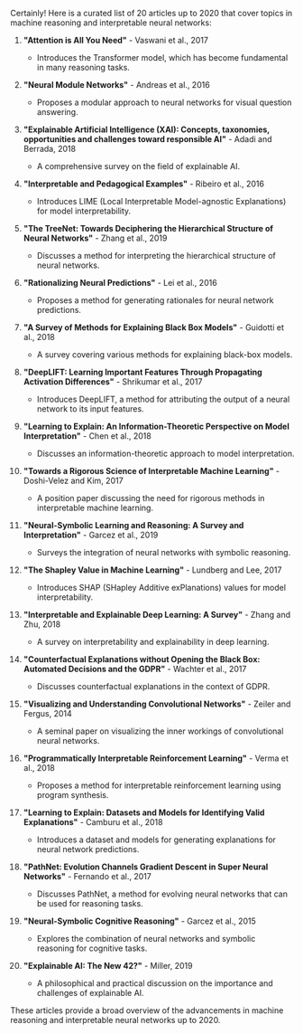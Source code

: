 Certainly! Here is a curated list of 20 articles up to 2020 that cover topics in machine reasoning and interpretable neural networks:

1. **"Attention is All You Need"** - Vaswani et al., 2017
   - Introduces the Transformer model, which has become fundamental in many reasoning tasks.

2. **"Neural Module Networks"** - Andreas et al., 2016
   - Proposes a modular approach to neural networks for visual question answering.

3. **"Explainable Artificial Intelligence (XAI): Concepts, taxonomies, opportunities and challenges toward responsible AI"** - Adadi and Berrada, 2018
   - A comprehensive survey on the field of explainable AI.

4. **"Interpretable and Pedagogical Examples"** - Ribeiro et al., 2016
   - Introduces LIME (Local Interpretable Model-agnostic Explanations) for model interpretability.

5. **"The TreeNet: Towards Deciphering the Hierarchical Structure of Neural Networks"** - Zhang et al., 2019
   - Discusses a method for interpreting the hierarchical structure of neural networks.

6. **"Rationalizing Neural Predictions"** - Lei et al., 2016
   - Proposes a method for generating rationales for neural network predictions.

7. **"A Survey of Methods for Explaining Black Box Models"** - Guidotti et al., 2018
   - A survey covering various methods for explaining black-box models.

8. **"DeepLIFT: Learning Important Features Through Propagating Activation Differences"** - Shrikumar et al., 2017
   - Introduces DeepLIFT, a method for attributing the output of a neural network to its input features.

9. **"Learning to Explain: An Information-Theoretic Perspective on Model Interpretation"** - Chen et al., 2018
   - Discusses an information-theoretic approach to model interpretation.

10. **"Towards a Rigorous Science of Interpretable Machine Learning"** - Doshi-Velez and Kim, 2017
    - A position paper discussing the need for rigorous methods in interpretable machine learning.

11. **"Neural-Symbolic Learning and Reasoning: A Survey and Interpretation"** - Garcez et al., 2019
    - Surveys the integration of neural networks with symbolic reasoning.

12. **"The Shapley Value in Machine Learning"** - Lundberg and Lee, 2017
    - Introduces SHAP (SHapley Additive exPlanations) values for model interpretability.

13. **"Interpretable and Explainable Deep Learning: A Survey"** - Zhang and Zhu, 2018
    - A survey on interpretability and explainability in deep learning.

14. **"Counterfactual Explanations without Opening the Black Box: Automated Decisions and the GDPR"** - Wachter et al., 2017
    - Discusses counterfactual explanations in the context of GDPR.

15. **"Visualizing and Understanding Convolutional Networks"** - Zeiler and Fergus, 2014
    - A seminal paper on visualizing the inner workings of convolutional neural networks.

16. **"Programmatically Interpretable Reinforcement Learning"** - Verma et al., 2018
    - Proposes a method for interpretable reinforcement learning using program synthesis.

17. **"Learning to Explain: Datasets and Models for Identifying Valid Explanations"** - Camburu et al., 2018
    - Introduces a dataset and models for generating explanations for neural network predictions.

18. **"PathNet: Evolution Channels Gradient Descent in Super Neural Networks"** - Fernando et al., 2017
    - Discusses PathNet, a method for evolving neural networks that can be used for reasoning tasks.

19. **"Neural-Symbolic Cognitive Reasoning"** - Garcez et al., 2015
    - Explores the combination of neural networks and symbolic reasoning for cognitive tasks.

20. **"Explainable AI: The New 42?"** - Miller, 2019
    - A philosophical and practical discussion on the importance and challenges of explainable AI.

These articles provide a broad overview of the advancements in machine reasoning and interpretable neural networks up to 2020.
